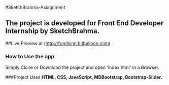 #SketchBrahma-Assignment
## The project is developed for Front End Developer Internship by SketchBrahma.

##Live Preview at (http://fundsinn.bitballoon.com)

### How to Use the app
Simply Clone or Download the project and open 'index.html' in a Browser.

###Project Uses
**HTML, CSS, JavaScript, MDBootstrap, Bootstrap-Slider.**




